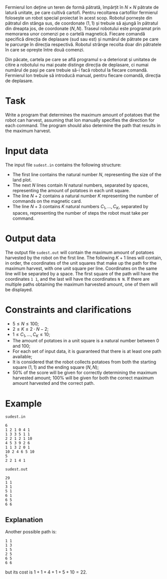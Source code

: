 Fermierul Ion deține un teren de formă pătrată, împărțit în $N \times N$ pătrate de latură unitate, pe care cultivă cartofi. Pentru recoltarea cartofilor fermierul folosește un robot special proiectat în acest scop. Robotul pornește din pătratul din stânga sus, de coordonate $(1,1)$ și trebuie să ajungă în pătratul din dreapta jos, de coordonate $(N,N)$. Traseul robotului este programat prin memorarea unor comenzi pe o cartelă magnetică. Fiecare comandă specifică direcția de deplasare (sud sau est) și numărul de pătrate pe care le parcurge în direcția respectivă. Robotul strânge recolta doar din pătratele în care se oprește între două comenzi.

Din păcate, cartela pe care se află programul s-a deteriorat și unitatea de citire a robotului nu mai poate distinge direcția de deplasare, ci numai numărul de pași pe care trebuie să-i facă robotul la fiecare comandă. Fermierul Ion trebuie să introducă manual, pentru fiecare comandă, direcția de deplasare.

# Task

Write a program that determines the maximum amount of potatoes that the robot can harvest, assuming that Ion manually specifies the direction for each command. The program should also determine the path that results in the maximum harvest.

# Input data

The input file `sudest.in` contains the following structure:
* The first line contains the natural number $N$, representing the size of the land plot.
* The next $N$ lines contain $N$ natural numbers, separated by spaces, representing the amount of potatoes in each unit square.
* The line $N+2$ contains a natural number $K$ representing the number of commands on the magnetic card.
* The line $N+3$ contains $K$ natural numbers $C_1, \dots, C_K$, separated by spaces, representing the number of steps the robot must take per command.

# Output data

The output file `sudest.out` will contain the maximum amount of potatoes harvested by the robot on the first line. The following $K+1$ lines will contain, in order, the coordinates of the unit squares that make up the path for the maximum harvest, with one unit square per line. Coordinates on the same line will be separated by a space. The first square of the path will have the coordinates `1 1`, and the last will have the coordinates `N N`. If there are multiple paths obtaining the maximum harvested amount, one of them will be displayed.

# Constraints and clarifications

* $5 \leq N \leq 100$;
* $2 \leq K \leq 2 \cdot N - 2$;
* $1 \leq C_1, \dots, C_K \leq 10$;
* The amount of potatoes in a unit square is a natural number between $0$ and $100$;
* For each set of input data, it is guaranteed that there is at least one path available;
* It is considered that the robot collects potatoes from both the starting square $(1,1)$ and the ending square $(N,N)$;
* $50\%$ of the score will be given for correctly determining the maximum harvested amount; $100\%$ will be given for both the correct maximum amount harvested and the correct path.

# Example

`sudest.in`
```
6
1 2 1 0 4 1
1 3 3 5 1 1
2 2 1 2 1 10
4 5 3 9 2 6
1 1 3 2 0 1
10 2 4 6 5 10
5
2 2 1 4 1
```

`sudest.out`
```
29
1 1
3 1
5 1
6 1
6 5
6 6
```

## Explanation

Another possible path is:
```
1 1
1 3
1 5
2 5
6 5
6 6
```
but its cost is $1+1+4+1+5+10=22$.